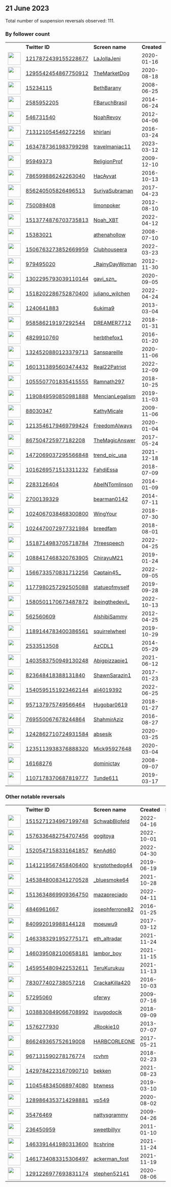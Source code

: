 
## 21 June 2023
Total number of suspension reversals observed: 111.

### By follower count
<table><tr><th></th><th align="left">Twitter ID</th><th align="left">Screen name</th>
<th align="left">Created</th><th align="left">Status</th><th align="left">Suspended</th><th align="left">Followers</th>
<tr><td><a href="https://pbs.twimg.com/profile_images/1218958807277166593/w95ZnMwN_normal.jpg"><img src="https://pbs.twimg.com/profile_images/1218958807277166593/w95ZnMwN_normal.jpg" width="40px" height="40px" align="center"/></a></td><td><a href="https://twitter.com/intent/user?user_id=1217872439155228677">1217872439155228677</a></td><td><a href="https://twitter.com/LaJollaJeni">LaJollaJeni</a></td><td>2020-01-16</td><td align="center"></td><td>2022-11-08</td><td>208297</td></tr>
<tr><td><a href="https://pbs.twimg.com/profile_images/1579074091692298241/GFOqAggg_normal.jpg"><img src="https://pbs.twimg.com/profile_images/1579074091692298241/GFOqAggg_normal.jpg" width="40px" height="40px" align="center"/></a></td><td><a href="https://twitter.com/intent/user?user_id=1295542454867750912">1295542454867750912</a></td><td><a href="https://twitter.com/TheMarketDog">TheMarketDog</a></td><td>2020-08-18</td><td align="center"></td><td>2023-06-13</td><td>24332</td></tr>
<tr><td><a href="https://pbs.twimg.com/profile_images/1296976957180010496/vhF-8G_0_normal.jpg"><img src="https://pbs.twimg.com/profile_images/1296976957180010496/vhF-8G_0_normal.jpg" width="40px" height="40px" align="center"/></a></td><td><a href="https://twitter.com/intent/user?user_id=15234115">15234115</a></td><td><a href="https://twitter.com/BethBarany">BethBarany</a></td><td>2008-06-25</td><td align="center"></td><td>2023-06-13</td><td>17582</td></tr>
<tr><td><a href="https://pbs.twimg.com/profile_images/1442630076860936195/r2yjHHU9_normal.jpg"><img src="https://pbs.twimg.com/profile_images/1442630076860936195/r2yjHHU9_normal.jpg" width="40px" height="40px" align="center"/></a></td><td><a href="https://twitter.com/intent/user?user_id=2585952205">2585952205</a></td><td><a href="https://twitter.com/FBaruchBrasil">FBaruchBrasil</a></td><td>2014-06-24</td><td align="center"></td><td>2022-12-07</td><td>13751</td></tr>
<tr><td><a href="https://pbs.twimg.com/profile_images/1530939673333358592/ijoamf0q_normal.jpg"><img src="https://pbs.twimg.com/profile_images/1530939673333358592/ijoamf0q_normal.jpg" width="40px" height="40px" align="center"/></a></td><td><a href="https://twitter.com/intent/user?user_id=546731540">546731540</a></td><td><a href="https://twitter.com/NoahRevoy">NoahRevoy</a></td><td>2012-04-06</td><td align="center"></td><td>2023-05-16</td><td>12202</td></tr>
<tr><td><a href="https://pbs.twimg.com/profile_images/1672615086647828482/CkDbcm7K_normal.jpg"><img src="https://pbs.twimg.com/profile_images/1672615086647828482/CkDbcm7K_normal.jpg" width="40px" height="40px" align="center"/></a></td><td><a href="https://twitter.com/intent/user?user_id=713121054546272256">713121054546272256</a></td><td><a href="https://twitter.com/khirlani">khirlani</a></td><td>2016-03-24</td><td align="center"></td><td>2023-05-02</td><td>11267</td></tr>
<tr><td><a href="https://pbs.twimg.com/profile_images/1642119327951224832/-5RLEYnG_normal.jpg"><img src="https://pbs.twimg.com/profile_images/1642119327951224832/-5RLEYnG_normal.jpg" width="40px" height="40px" align="center"/></a></td><td><a href="https://twitter.com/intent/user?user_id=1634787361983799298">1634787361983799298</a></td><td><a href="https://twitter.com/travelmaniac11">travelmaniac11</a></td><td>2023-03-12</td><td align="center"></td><td>2023-06-13</td><td>10550</td></tr>
<tr><td><a href="https://pbs.twimg.com/profile_images/1656121240459919360/w8-z0HZc_normal.jpg"><img src="https://pbs.twimg.com/profile_images/1656121240459919360/w8-z0HZc_normal.jpg" width="40px" height="40px" align="center"/></a></td><td><a href="https://twitter.com/intent/user?user_id=95949373">95949373</a></td><td><a href="https://twitter.com/ReligionProf">ReligionProf</a></td><td>2009-12-10</td><td align="center"></td><td>2023-06-11</td><td>8002</td></tr>
<tr><td><a href="https://pbs.twimg.com/profile_images/787390915866402816/R7IQbdu4_normal.jpg"><img src="https://pbs.twimg.com/profile_images/787390915866402816/R7IQbdu4_normal.jpg" width="40px" height="40px" align="center"/></a></td><td><a href="https://twitter.com/intent/user?user_id=786599886242263040">786599886242263040</a></td><td><a href="https://twitter.com/HacAyvat">HacAyvat</a></td><td>2016-10-13</td><td align="center"></td><td>2023-06-10</td><td>5641</td></tr>
<tr><td><a href="https://pbs.twimg.com/profile_images/874697519179198465/phy05IkZ_normal.jpg"><img src="https://pbs.twimg.com/profile_images/874697519179198465/phy05IkZ_normal.jpg" width="40px" height="40px" align="center"/></a></td><td><a href="https://twitter.com/intent/user?user_id=856240505826496513">856240505826496513</a></td><td><a href="https://twitter.com/SuriyaSubraman">SuriyaSubraman</a></td><td>2017-04-23</td><td align="center"></td><td>2023-06-13</td><td>5607</td></tr>
<tr><td><a href="https://pbs.twimg.com/profile_images/2861559860/e8b734e61c6e1cf39d4a5136e73982b4_normal.jpeg"><img src="https://pbs.twimg.com/profile_images/2861559860/e8b734e61c6e1cf39d4a5136e73982b4_normal.jpeg" width="40px" height="40px" align="center"/></a></td><td><a href="https://twitter.com/intent/user?user_id=750089408">750089408</a></td><td><a href="https://twitter.com/limonpoker">limonpoker</a></td><td>2012-08-10</td><td align="center"></td><td></td><td>4769</td></tr>
<tr><td><a href="https://pbs.twimg.com/profile_images/1663110224062840833/UyrG-j56_normal.png"><img src="https://pbs.twimg.com/profile_images/1663110224062840833/UyrG-j56_normal.png" width="40px" height="40px" align="center"/></a></td><td><a href="https://twitter.com/intent/user?user_id=1513774876703735813">1513774876703735813</a></td><td><a href="https://twitter.com/Noah_XBT">Noah_XBT</a></td><td>2022-04-12</td><td align="center"></td><td>2023-06-02</td><td>4064</td></tr>
<tr><td><a href="https://pbs.twimg.com/profile_images/1634794013596303361/P8Wwx5wP_normal.jpg"><img src="https://pbs.twimg.com/profile_images/1634794013596303361/P8Wwx5wP_normal.jpg" width="40px" height="40px" align="center"/></a></td><td><a href="https://twitter.com/intent/user?user_id=15383021">15383021</a></td><td><a href="https://twitter.com/athenahollow">athenahollow</a></td><td>2008-07-10</td><td align="center"></td><td></td><td>4002</td></tr>
<tr><td><a href="https://pbs.twimg.com/profile_images/1622737152546164739/tWda-FSl_normal.jpg"><img src="https://pbs.twimg.com/profile_images/1622737152546164739/tWda-FSl_normal.jpg" width="40px" height="40px" align="center"/></a></td><td><a href="https://twitter.com/intent/user?user_id=1506763273852669959">1506763273852669959</a></td><td><a href="https://twitter.com/Clubhouseera">Clubhouseera</a></td><td>2022-03-23</td><td align="center"></td><td>2023-06-11</td><td>3834</td></tr>
<tr><td><a href="https://pbs.twimg.com/profile_images/1085414836601786368/O3v1O8jf_normal.jpg"><img src="https://pbs.twimg.com/profile_images/1085414836601786368/O3v1O8jf_normal.jpg" width="40px" height="40px" align="center"/></a></td><td><a href="https://twitter.com/intent/user?user_id=979495020">979495020</a></td><td><a href="https://twitter.com/_RainyDayWoman">_RainyDayWoman</a></td><td>2012-11-30</td><td align="center"></td><td></td><td>3829</td></tr>
<tr><td><a href="https://pbs.twimg.com/profile_images/1618217409101594626/HQPG7isf_normal.jpg"><img src="https://pbs.twimg.com/profile_images/1618217409101594626/HQPG7isf_normal.jpg" width="40px" height="40px" align="center"/></a></td><td><a href="https://twitter.com/intent/user?user_id=1302295793039110144">1302295793039110144</a></td><td><a href="https://twitter.com/gavi_szn_">gavi_szn_</a></td><td>2020-09-05</td><td align="center"></td><td>2023-05-07</td><td>3824</td></tr>
<tr><td><a href="https://pbs.twimg.com/profile_images/1612853294560313345/0HJmvIvd_normal.jpg"><img src="https://pbs.twimg.com/profile_images/1612853294560313345/0HJmvIvd_normal.jpg" width="40px" height="40px" align="center"/></a></td><td><a href="https://twitter.com/intent/user?user_id=1518202286752870400">1518202286752870400</a></td><td><a href="https://twitter.com/juliano_wilchen">juliano_wilchen</a></td><td>2022-04-24</td><td align="center"></td><td>2023-06-10</td><td>3337</td></tr>
<tr><td><a href="https://pbs.twimg.com/profile_images/1673853062618943488/jnpamtzp_normal.jpg"><img src="https://pbs.twimg.com/profile_images/1673853062618943488/jnpamtzp_normal.jpg" width="40px" height="40px" align="center"/></a></td><td><a href="https://twitter.com/intent/user?user_id=1240641883">1240641883</a></td><td><a href="https://twitter.com/6ukima9">6ukima9</a></td><td>2013-03-04</td><td align="center"></td><td>2023-06-21</td><td>3245</td></tr>
<tr><td><a href="https://pbs.twimg.com/profile_images/1156900003559817216/1HVnYk9c_normal.jpg"><img src="https://pbs.twimg.com/profile_images/1156900003559817216/1HVnYk9c_normal.jpg" width="40px" height="40px" align="center"/></a></td><td><a href="https://twitter.com/intent/user?user_id=958586219197292544">958586219197292544</a></td><td><a href="https://twitter.com/DREAMER7712">DREAMER7712</a></td><td>2018-01-31</td><td align="center"></td><td></td><td>3227</td></tr>
<tr><td><a href="https://pbs.twimg.com/profile_images/1479909665647562755/6sSLORF7_normal.jpg"><img src="https://pbs.twimg.com/profile_images/1479909665647562755/6sSLORF7_normal.jpg" width="40px" height="40px" align="center"/></a></td><td><a href="https://twitter.com/intent/user?user_id=4829910760">4829910760</a></td><td><a href="https://twitter.com/herbthefox1">herbthefox1</a></td><td>2016-01-20</td><td align="center"></td><td>2022-06-12</td><td>2933</td></tr>
<tr><td><a href="https://pbs.twimg.com/profile_images/1665765469943476225/M0SJWW63_normal.jpg"><img src="https://pbs.twimg.com/profile_images/1665765469943476225/M0SJWW63_normal.jpg" width="40px" height="40px" align="center"/></a></td><td><a href="https://twitter.com/intent/user?user_id=1324520880123379713">1324520880123379713</a></td><td><a href="https://twitter.com/Sanspareille">Sanspareille</a></td><td>2020-11-06</td><td align="center"></td><td></td><td>2893</td></tr>
<tr><td><a href="https://pbs.twimg.com/profile_images/1601314566377553920/GX2LwwFR_normal.jpg"><img src="https://pbs.twimg.com/profile_images/1601314566377553920/GX2LwwFR_normal.jpg" width="40px" height="40px" align="center"/></a></td><td><a href="https://twitter.com/intent/user?user_id=1601313895603474432">1601313895603474432</a></td><td><a href="https://twitter.com/Real22Patriot">Real22Patriot</a></td><td>2022-12-09</td><td align="center"></td><td>2023-06-16</td><td>2706</td></tr>
<tr><td><a href="https://pbs.twimg.com/profile_images/1293075895159099392/nBlC5aMn_normal.jpg"><img src="https://pbs.twimg.com/profile_images/1293075895159099392/nBlC5aMn_normal.jpg" width="40px" height="40px" align="center"/></a></td><td><a href="https://twitter.com/intent/user?user_id=1055507701835415555">1055507701835415555</a></td><td><a href="https://twitter.com/Ramnath297">Ramnath297</a></td><td>2018-10-25</td><td align="center"></td><td>2022-07-17</td><td>2124</td></tr>
<tr><td><a href="https://pbs.twimg.com/profile_images/1411236417959870467/q7j9EYhr_normal.jpg"><img src="https://pbs.twimg.com/profile_images/1411236417959870467/q7j9EYhr_normal.jpg" width="40px" height="40px" align="center"/></a></td><td><a href="https://twitter.com/intent/user?user_id=1190849590850981888">1190849590850981888</a></td><td><a href="https://twitter.com/MencianLegalism">MencianLegalism</a></td><td>2019-11-03</td><td align="center"></td><td>2022-12-20</td><td>2060</td></tr>
<tr><td><a href="https://pbs.twimg.com/profile_images/952301518178353152/F3t-Qi2l_normal.jpg"><img src="https://pbs.twimg.com/profile_images/952301518178353152/F3t-Qi2l_normal.jpg" width="40px" height="40px" align="center"/></a></td><td><a href="https://twitter.com/intent/user?user_id=88030347">88030347</a></td><td><a href="https://twitter.com/KathyMicale">KathyMicale</a></td><td>2009-11-06</td><td align="center"></td><td></td><td>2043</td></tr>
<tr><td><a href="https://pbs.twimg.com/profile_images/1244323280309202944/opllvX4i_normal.jpg"><img src="https://pbs.twimg.com/profile_images/1244323280309202944/opllvX4i_normal.jpg" width="40px" height="40px" align="center"/></a></td><td><a href="https://twitter.com/intent/user?user_id=1213546179469799424">1213546179469799424</a></td><td><a href="https://twitter.com/FreedomAlways">FreedomAlways</a></td><td>2020-01-04</td><td align="center"></td><td></td><td>1894</td></tr>
<tr><td><a href="https://pbs.twimg.com/profile_images/1596783944103501824/WlY4-lA__normal.jpg"><img src="https://pbs.twimg.com/profile_images/1596783944103501824/WlY4-lA__normal.jpg" width="40px" height="40px" align="center"/></a></td><td><a href="https://twitter.com/intent/user?user_id=867504725977182208">867504725977182208</a></td><td><a href="https://twitter.com/TheMagicAnswer">TheMagicAnswer</a></td><td>2017-05-24</td><td align="center"></td><td>2023-06-17</td><td>1624</td></tr>
<tr><td><a href="https://pbs.twimg.com/profile_images/1638015151579475969/K8qbrWQ6_normal.jpg"><img src="https://pbs.twimg.com/profile_images/1638015151579475969/K8qbrWQ6_normal.jpg" width="40px" height="40px" align="center"/></a></td><td><a href="https://twitter.com/intent/user?user_id=1472069037295566848">1472069037295566848</a></td><td><a href="https://twitter.com/trend_pic_usa">trend_pic_usa</a></td><td>2021-12-18</td><td align="center"></td><td>2023-06-13</td><td>1623</td></tr>
<tr><td><a href="https://pbs.twimg.com/profile_images/1673636708225626112/5SwmiM75_normal.jpg"><img src="https://pbs.twimg.com/profile_images/1673636708225626112/5SwmiM75_normal.jpg" width="40px" height="40px" align="center"/></a></td><td><a href="https://twitter.com/intent/user?user_id=1016269571513311232">1016269571513311232</a></td><td><a href="https://twitter.com/FahdiEssa">FahdiEssa</a></td><td>2018-07-09</td><td align="center"></td><td>2023-06-09</td><td>1619</td></tr>
<tr><td><a href="https://pbs.twimg.com/profile_images/1663185290532454401/G63f2m5a_normal.jpg"><img src="https://pbs.twimg.com/profile_images/1663185290532454401/G63f2m5a_normal.jpg" width="40px" height="40px" align="center"/></a></td><td><a href="https://twitter.com/intent/user?user_id=2283126404">2283126404</a></td><td><a href="https://twitter.com/AbelNTomlinson">AbelNTomlinson</a></td><td>2014-01-09</td><td align="center"></td><td>2023-06-13</td><td>1614</td></tr>
<tr><td><a href="https://pbs.twimg.com/profile_images/1570955483229437952/WGEXZcET_normal.jpg"><img src="https://pbs.twimg.com/profile_images/1570955483229437952/WGEXZcET_normal.jpg" width="40px" height="40px" align="center"/></a></td><td><a href="https://twitter.com/intent/user?user_id=2700139329">2700139329</a></td><td><a href="https://twitter.com/bearman0142">bearman0142</a></td><td>2014-07-11</td><td align="center"></td><td>2023-06-06</td><td>1527</td></tr>
<tr><td><a href="https://pbs.twimg.com/profile_images/1322574021121236999/7ZBVE_Qn_normal.jpg"><img src="https://pbs.twimg.com/profile_images/1322574021121236999/7ZBVE_Qn_normal.jpg" width="40px" height="40px" align="center"/></a></td><td><a href="https://twitter.com/intent/user?user_id=1024067038468300800">1024067038468300800</a></td><td><a href="https://twitter.com/WingYour">WingYour</a></td><td>2018-07-30</td><td align="center"></td><td></td><td>1500</td></tr>
<tr><td><a href="https://pbs.twimg.com/profile_images/1357300956283760641/11dHGvSK_normal.jpg"><img src="https://pbs.twimg.com/profile_images/1357300956283760641/11dHGvSK_normal.jpg" width="40px" height="40px" align="center"/></a></td><td><a href="https://twitter.com/intent/user?user_id=1024470072977321984">1024470072977321984</a></td><td><a href="https://twitter.com/breedfam">breedfam</a></td><td>2018-08-01</td><td align="center"></td><td>2022-03-10</td><td>1373</td></tr>
<tr><td><a href="https://pbs.twimg.com/profile_images/1614696315102830592/zJ4HlvHm_normal.jpg"><img src="https://pbs.twimg.com/profile_images/1614696315102830592/zJ4HlvHm_normal.jpg" width="40px" height="40px" align="center"/></a></td><td><a href="https://twitter.com/intent/user?user_id=1518714983705718784">1518714983705718784</a></td><td><a href="https://twitter.com/7freespeech">7freespeech</a></td><td>2022-04-25</td><td align="center"></td><td>2023-06-21</td><td>1307</td></tr>
<tr><td><a href="https://pbs.twimg.com/profile_images/1615011004001439750/FocuXwq2_normal.jpg"><img src="https://pbs.twimg.com/profile_images/1615011004001439750/FocuXwq2_normal.jpg" width="40px" height="40px" align="center"/></a></td><td><a href="https://twitter.com/intent/user?user_id=1088417468320763905">1088417468320763905</a></td><td><a href="https://twitter.com/ChirayuM21">ChirayuM21</a></td><td>2019-01-24</td><td align="center"></td><td>2023-06-01</td><td>1239</td></tr>
<tr><td><a href="https://pbs.twimg.com/profile_images/1592539980676886530/pk0bwKbZ_normal.jpg"><img src="https://pbs.twimg.com/profile_images/1592539980676886530/pk0bwKbZ_normal.jpg" width="40px" height="40px" align="center"/></a></td><td><a href="https://twitter.com/intent/user?user_id=1566733570831712256">1566733570831712256</a></td><td><a href="https://twitter.com/Captain45_">Captain45_</a></td><td>2022-09-05</td><td align="center">👋</td><td>2022-12-27</td><td>1215</td></tr>
<tr><td><a href="https://pbs.twimg.com/profile_images/1664927916029800449/A5LcVK6k_normal.jpg"><img src="https://pbs.twimg.com/profile_images/1664927916029800449/A5LcVK6k_normal.jpg" width="40px" height="40px" align="center"/></a></td><td><a href="https://twitter.com/intent/user?user_id=1177980257292505088">1177980257292505088</a></td><td><a href="https://twitter.com/statueofmyself">statueofmyself</a></td><td>2019-09-28</td><td align="center"></td><td>2023-06-13</td><td>1209</td></tr>
<tr><td><a href="https://pbs.twimg.com/profile_images/1580503070920036354/lX05IwEk_normal.jpg"><img src="https://pbs.twimg.com/profile_images/1580503070920036354/lX05IwEk_normal.jpg" width="40px" height="40px" align="center"/></a></td><td><a href="https://twitter.com/intent/user?user_id=1580501170673487872">1580501170673487872</a></td><td><a href="https://twitter.com/ibeingthedevil_">ibeingthedevil_</a></td><td>2022-10-13</td><td align="center"></td><td>2023-04-19</td><td>1085</td></tr>
<tr><td><a href="https://pbs.twimg.com/profile_images/1647836570110824448/I_hSJMtV_normal.jpg"><img src="https://pbs.twimg.com/profile_images/1647836570110824448/I_hSJMtV_normal.jpg" width="40px" height="40px" align="center"/></a></td><td><a href="https://twitter.com/intent/user?user_id=562560609">562560609</a></td><td><a href="https://twitter.com/AlshibiSammy">AlshibiSammy</a></td><td>2012-04-25</td><td align="center"></td><td></td><td>858</td></tr>
<tr><td><a href="https://pbs.twimg.com/profile_images/1379155395277692936/oxqAbdHI_normal.jpg"><img src="https://pbs.twimg.com/profile_images/1379155395277692936/oxqAbdHI_normal.jpg" width="40px" height="40px" align="center"/></a></td><td><a href="https://twitter.com/intent/user?user_id=1189144783400386561">1189144783400386561</a></td><td><a href="https://twitter.com/squirrelwheel">squirrelwheel</a></td><td>2019-10-29</td><td align="center"></td><td>2023-06-07</td><td>854</td></tr>
<tr><td><a href="https://pbs.twimg.com/profile_images/1669508889342263296/hzBWku5-_normal.jpg"><img src="https://pbs.twimg.com/profile_images/1669508889342263296/hzBWku5-_normal.jpg" width="40px" height="40px" align="center"/></a></td><td><a href="https://twitter.com/intent/user?user_id=2533513508">2533513508</a></td><td><a href="https://twitter.com/AzCDL1">AzCDL1</a></td><td>2014-05-29</td><td align="center"></td><td>2023-06-20</td><td>853</td></tr>
<tr><td><a href="https://pbs.twimg.com/profile_images/1673175741322887169/arNCOExU_normal.jpg"><img src="https://pbs.twimg.com/profile_images/1673175741322887169/arNCOExU_normal.jpg" width="40px" height="40px" align="center"/></a></td><td><a href="https://twitter.com/intent/user?user_id=1403583750949130248">1403583750949130248</a></td><td><a href="https://twitter.com/Abigpizzapie1">Abigpizzapie1</a></td><td>2021-06-12</td><td align="center"></td><td>2023-06-13</td><td>842</td></tr>
<tr><td><a href="https://pbs.twimg.com/profile_images/1098401635091529728/-i2M-sWy_normal.jpg"><img src="https://pbs.twimg.com/profile_images/1098401635091529728/-i2M-sWy_normal.jpg" width="40px" height="40px" align="center"/></a></td><td><a href="https://twitter.com/intent/user?user_id=823648418388131840">823648418388131840</a></td><td><a href="https://twitter.com/ShawnSarazin1">ShawnSarazin1</a></td><td>2017-01-23</td><td align="center"></td><td></td><td>795</td></tr>
<tr><td><a href="https://pbs.twimg.com/profile_images/1540595418458980353/UrA4dffY_normal.jpg"><img src="https://pbs.twimg.com/profile_images/1540595418458980353/UrA4dffY_normal.jpg" width="40px" height="40px" align="center"/></a></td><td><a href="https://twitter.com/intent/user?user_id=1540595151923462144">1540595151923462144</a></td><td><a href="https://twitter.com/ali4019392">ali4019392</a></td><td>2022-06-25</td><td align="center"></td><td>2023-01-10</td><td>770</td></tr>
<tr><td><a href="https://pbs.twimg.com/profile_images/1471436522083729418/tuhY4dl8_normal.jpg"><img src="https://pbs.twimg.com/profile_images/1471436522083729418/tuhY4dl8_normal.jpg" width="40px" height="40px" align="center"/></a></td><td><a href="https://twitter.com/intent/user?user_id=957137975749566464">957137975749566464</a></td><td><a href="https://twitter.com/Hugobar0619">Hugobar0619</a></td><td>2018-01-27</td><td align="center"></td><td>2022-08-17</td><td>692</td></tr>
<tr><td><a href="https://pbs.twimg.com/profile_images/1673414700040867840/f80j3Lnq_normal.jpg"><img src="https://pbs.twimg.com/profile_images/1673414700040867840/f80j3Lnq_normal.jpg" width="40px" height="40px" align="center"/></a></td><td><a href="https://twitter.com/intent/user?user_id=769550067678244864">769550067678244864</a></td><td><a href="https://twitter.com/ShahmirAziz">ShahmirAziz</a></td><td>2016-08-27</td><td align="center"></td><td>2023-06-13</td><td>652</td></tr>
<tr><td><a href="https://pbs.twimg.com/profile_images/1637126943710560263/VHZR53Fb_normal.jpg"><img src="https://pbs.twimg.com/profile_images/1637126943710560263/VHZR53Fb_normal.jpg" width="40px" height="40px" align="center"/></a></td><td><a href="https://twitter.com/intent/user?user_id=1242862710724931584">1242862710724931584</a></td><td><a href="https://twitter.com/absesik">absesik</a></td><td>2020-03-25</td><td align="center"></td><td>2023-03-23</td><td>642</td></tr>
<tr><td><a href="https://pbs.twimg.com/profile_images/1238883418567593986/VGL7DU4U_normal.jpg"><img src="https://pbs.twimg.com/profile_images/1238883418567593986/VGL7DU4U_normal.jpg" width="40px" height="40px" align="center"/></a></td><td><a href="https://twitter.com/intent/user?user_id=1235113938376888320">1235113938376888320</a></td><td><a href="https://twitter.com/Mick95927648">Mick95927648</a></td><td>2020-03-04</td><td align="center"></td><td>2023-06-13</td><td>624</td></tr>
<tr><td><a href="https://pbs.twimg.com/profile_images/1635110236037214208/Q1Pfl4vl_normal.jpg"><img src="https://pbs.twimg.com/profile_images/1635110236037214208/Q1Pfl4vl_normal.jpg" width="40px" height="40px" align="center"/></a></td><td><a href="https://twitter.com/intent/user?user_id=16168276">16168276</a></td><td><a href="https://twitter.com/dominictay">dominictay</a></td><td>2008-09-07</td><td align="center"></td><td>2023-06-11</td><td>616</td></tr>
<tr><td><a href="https://pbs.twimg.com/profile_images/1672867733963243520/-IU1QNFl_normal.jpg"><img src="https://pbs.twimg.com/profile_images/1672867733963243520/-IU1QNFl_normal.jpg" width="40px" height="40px" align="center"/></a></td><td><a href="https://twitter.com/intent/user?user_id=1107178370687819777">1107178370687819777</a></td><td><a href="https://twitter.com/Tunde611">Tunde611</a></td><td>2019-03-17</td><td align="center"></td><td>2023-01-20</td><td>583</td></tr>
</table>

### Other notable reversals
<table><tr><th></th><th align="left">Twitter ID</th><th align="left">Screen name</th>
<th align="left">Created</th><th align="left">Status</th><th align="left">Suspended</th><th align="left">Followers</th>
<tr><td><a href="https://pbs.twimg.com/profile_images/1515272856128700420/K6c38kCU_normal.jpg"><img src="https://pbs.twimg.com/profile_images/1515272856128700420/K6c38kCU_normal.jpg" width="40px" height="40px" align="center"/></a></td><td><a href="https://twitter.com/intent/user?user_id=1515271234967199748">1515271234967199748</a></td><td><a href="https://twitter.com/SchwabBlofeld">SchwabBlofeld</a></td><td>2022-04-16</td><td align="center"></td><td>2023-02-22</td><td>480</td></tr>
<tr><td><a href="https://pbs.twimg.com/profile_images/1576336785356902401/qd2kjRD6_normal.jpg"><img src="https://pbs.twimg.com/profile_images/1576336785356902401/qd2kjRD6_normal.jpg" width="40px" height="40px" align="center"/></a></td><td><a href="https://twitter.com/intent/user?user_id=1576336482754707456">1576336482754707456</a></td><td><a href="https://twitter.com/gogitoya">gogitoya</a></td><td>2022-10-01</td><td align="center"></td><td>2023-06-13</td><td>88</td></tr>
<tr><td><a href="https://pbs.twimg.com/profile_images/1672762966591127556/D0viS1OU_normal.jpg"><img src="https://pbs.twimg.com/profile_images/1672762966591127556/D0viS1OU_normal.jpg" width="40px" height="40px" align="center"/></a></td><td><a href="https://twitter.com/intent/user?user_id=1520547158331641857">1520547158331641857</a></td><td><a href="https://twitter.com/KenAd60">KenAd60</a></td><td>2022-04-30</td><td align="center"></td><td>2022-12-25</td><td>485</td></tr>
<tr><td><a href="https://pbs.twimg.com/profile_images/1578036869341663233/XG0ZjvAy_normal.jpg"><img src="https://pbs.twimg.com/profile_images/1578036869341663233/XG0ZjvAy_normal.jpg" width="40px" height="40px" align="center"/></a></td><td><a href="https://twitter.com/intent/user?user_id=1141219567458406400">1141219567458406400</a></td><td><a href="https://twitter.com/kryptothedog44">kryptothedog44</a></td><td>2019-06-19</td><td align="center">🔒</td><td>2022-12-16</td><td>33</td></tr>
<tr><td><a href="https://pbs.twimg.com/profile_images/1537492993967521793/04_50fiD_normal.jpg"><img src="https://pbs.twimg.com/profile_images/1537492993967521793/04_50fiD_normal.jpg" width="40px" height="40px" align="center"/></a></td><td><a href="https://twitter.com/intent/user?user_id=1453848008341270528">1453848008341270528</a></td><td><a href="https://twitter.com/_bluesmoke64">_bluesmoke64</a></td><td>2021-10-28</td><td align="center"></td><td>2022-09-08</td><td>2</td></tr>
<tr><td><a href="https://pbs.twimg.com/profile_images/1638964929129508877/Z1Rry8Pa_normal.jpg"><img src="https://pbs.twimg.com/profile_images/1638964929129508877/Z1Rry8Pa_normal.jpg" width="40px" height="40px" align="center"/></a></td><td><a href="https://twitter.com/intent/user?user_id=1513634869909364750">1513634869909364750</a></td><td><a href="https://twitter.com/mazapreciado">mazapreciado</a></td><td>2022-04-11</td><td align="center"></td><td>2023-03-28</td><td>219</td></tr>
<tr><td><a href="https://pbs.twimg.com/profile_images/1357546024038981642/OPsWwr_A_normal.jpg"><img src="https://pbs.twimg.com/profile_images/1357546024038981642/OPsWwr_A_normal.jpg" width="40px" height="40px" align="center"/></a></td><td><a href="https://twitter.com/intent/user?user_id=4846961667">4846961667</a></td><td><a href="https://twitter.com/josephferrone82">josephferrone82</a></td><td>2016-01-25</td><td align="center"></td><td>2023-01-12</td><td>128</td></tr>
<tr><td><a href="https://pbs.twimg.com/profile_images/1568572845881708544/0UgentjI_normal.jpg"><img src="https://pbs.twimg.com/profile_images/1568572845881708544/0UgentjI_normal.jpg" width="40px" height="40px" align="center"/></a></td><td><a href="https://twitter.com/intent/user?user_id=840992019988144128">840992019988144128</a></td><td><a href="https://twitter.com/moeuwu9">moeuwu9</a></td><td>2017-03-12</td><td align="center"></td><td>2022-12-25</td><td>283</td></tr>
<tr><td><a href="https://pbs.twimg.com/profile_images/1463384043685392384/M1Ecxo7V_normal.jpg"><img src="https://pbs.twimg.com/profile_images/1463384043685392384/M1Ecxo7V_normal.jpg" width="40px" height="40px" align="center"/></a></td><td><a href="https://twitter.com/intent/user?user_id=1463383291952775171">1463383291952775171</a></td><td><a href="https://twitter.com/eth_altradar">eth_altradar</a></td><td>2021-11-24</td><td align="center"></td><td>2023-02-07</td><td>45</td></tr>
<tr><td><a href="https://pbs.twimg.com/profile_images/1494984672358674436/U_785m4N_normal.jpg"><img src="https://pbs.twimg.com/profile_images/1494984672358674436/U_785m4N_normal.jpg" width="40px" height="40px" align="center"/></a></td><td><a href="https://twitter.com/intent/user?user_id=1460395082100658181">1460395082100658181</a></td><td><a href="https://twitter.com/lambor_boy">lambor_boy</a></td><td>2021-11-15</td><td align="center"></td><td>2023-02-04</td><td>54</td></tr>
<tr><td><a href="https://pbs.twimg.com/profile_images/1670125924870750208/l9WJ_m8A_normal.jpg"><img src="https://pbs.twimg.com/profile_images/1670125924870750208/l9WJ_m8A_normal.jpg" width="40px" height="40px" align="center"/></a></td><td><a href="https://twitter.com/intent/user?user_id=1459554809422532611">1459554809422532611</a></td><td><a href="https://twitter.com/TeruKurukuu">TeruKurukuu</a></td><td>2021-11-13</td><td align="center"></td><td>2022-08-07</td><td>116</td></tr>
<tr><td><a href="https://pbs.twimg.com/profile_images/1595034983982194693/i0aKMv9__normal.png"><img src="https://pbs.twimg.com/profile_images/1595034983982194693/i0aKMv9__normal.png" width="40px" height="40px" align="center"/></a></td><td><a href="https://twitter.com/intent/user?user_id=783077402738057216">783077402738057216</a></td><td><a href="https://twitter.com/CrackaKilla420">CrackaKilla420</a></td><td>2016-10-03</td><td align="center"></td><td>2022-12-28</td><td>0</td></tr>
<tr><td><a href="https://pbs.twimg.com/profile_images/1564996830882045957/fUtMnZOh_normal.jpg"><img src="https://pbs.twimg.com/profile_images/1564996830882045957/fUtMnZOh_normal.jpg" width="40px" height="40px" align="center"/></a></td><td><a href="https://twitter.com/intent/user?user_id=57295060">57295060</a></td><td><a href="https://twitter.com/oferwy">oferwy</a></td><td>2009-07-16</td><td align="center"></td><td>2023-05-24</td><td>21</td></tr>
<tr><td><a href="https://pbs.twimg.com/profile_images/1658618188102246405/1bTfdJfQ_normal.jpg"><img src="https://pbs.twimg.com/profile_images/1658618188102246405/1bTfdJfQ_normal.jpg" width="40px" height="40px" align="center"/></a></td><td><a href="https://twitter.com/intent/user?user_id=1038830849066708992">1038830849066708992</a></td><td><a href="https://twitter.com/iruugodocik">iruugodocik</a></td><td>2018-09-09</td><td align="center"></td><td>2023-06-09</td><td>433</td></tr>
<tr><td><a href="https://pbs.twimg.com/profile_images/1265160762349301761/zpCX_by0_normal.jpg"><img src="https://pbs.twimg.com/profile_images/1265160762349301761/zpCX_by0_normal.jpg" width="40px" height="40px" align="center"/></a></td><td><a href="https://twitter.com/intent/user?user_id=1576277930">1576277930</a></td><td><a href="https://twitter.com/JRookie10">JRookie10</a></td><td>2013-07-07</td><td align="center">🔒</td><td>2023-02-13</td><td>0</td></tr>
<tr><td><a href="https://pbs.twimg.com/profile_images/1635736278175023117/s2mc7OCv_normal.jpg"><img src="https://pbs.twimg.com/profile_images/1635736278175023117/s2mc7OCv_normal.jpg" width="40px" height="40px" align="center"/></a></td><td><a href="https://twitter.com/intent/user?user_id=866249365752619008">866249365752619008</a></td><td><a href="https://twitter.com/HARBCORLEONE">HARBCORLEONE</a></td><td>2017-05-21</td><td align="center">🔒</td><td>2023-06-09</td><td>10</td></tr>
<tr><td><a href="https://pbs.twimg.com/profile_images/1594551465384763393/-yZ2ZocR_normal.jpg"><img src="https://pbs.twimg.com/profile_images/1594551465384763393/-yZ2ZocR_normal.jpg" width="40px" height="40px" align="center"/></a></td><td><a href="https://twitter.com/intent/user?user_id=967131590278176774">967131590278176774</a></td><td><a href="https://twitter.com/rcvhm">rcvhm</a></td><td>2018-02-23</td><td align="center"></td><td>2022-12-15</td><td>33</td></tr>
<tr><td><a href="https://pbs.twimg.com/profile_images/1607959512572649472/AsO53hnv_normal.png"><img src="https://pbs.twimg.com/profile_images/1607959512572649472/AsO53hnv_normal.png" width="40px" height="40px" align="center"/></a></td><td><a href="https://twitter.com/intent/user?user_id=1429784223167090710">1429784223167090710</a></td><td><a href="https://twitter.com/bekken">bekken</a></td><td>2021-08-23</td><td align="center">🚫</td><td>2023-01-01</td><td>83</td></tr>
<tr><td><a href="https://pbs.twimg.com/profile_images/1529940177493250049/UCwq33vl_normal.jpg"><img src="https://pbs.twimg.com/profile_images/1529940177493250049/UCwq33vl_normal.jpg" width="40px" height="40px" align="center"/></a></td><td><a href="https://twitter.com/intent/user?user_id=1104548345068974080">1104548345068974080</a></td><td><a href="https://twitter.com/btwness">btwness</a></td><td>2019-03-10</td><td align="center"></td><td>2023-06-03</td><td>12</td></tr>
<tr><td><a href="https://pbs.twimg.com/profile_images/1647845884028391424/H3X1lWbr_normal.jpg"><img src="https://pbs.twimg.com/profile_images/1647845884028391424/H3X1lWbr_normal.jpg" width="40px" height="40px" align="center"/></a></td><td><a href="https://twitter.com/intent/user?user_id=1289864353714298881">1289864353714298881</a></td><td><a href="https://twitter.com/vp549">vp549</a></td><td>2020-08-02</td><td align="center"></td><td>2023-01-13</td><td>64</td></tr>
<tr><td><a href="https://pbs.twimg.com/profile_images/1558456516499357696/LTNeKWGC_normal.jpg"><img src="https://pbs.twimg.com/profile_images/1558456516499357696/LTNeKWGC_normal.jpg" width="40px" height="40px" align="center"/></a></td><td><a href="https://twitter.com/intent/user?user_id=35476469">35476469</a></td><td><a href="https://twitter.com/nattysgrammy">nattysgrammy</a></td><td>2009-04-26</td><td align="center"></td><td>2023-05-26</td><td>18</td></tr>
<tr><td><a href="https://pbs.twimg.com/profile_images/1167634239111782400/3XGrD0MW_normal.jpg"><img src="https://pbs.twimg.com/profile_images/1167634239111782400/3XGrD0MW_normal.jpg" width="40px" height="40px" align="center"/></a></td><td><a href="https://twitter.com/intent/user?user_id=236450959">236450959</a></td><td><a href="https://twitter.com/sweetbillyv">sweetbillyv</a></td><td>2011-01-10</td><td align="center"></td><td>2022-09-25</td><td>486</td></tr>
<tr><td><a href="https://pbs.twimg.com/profile_images/1463392397338025987/TJ3CRbhg_normal.jpg"><img src="https://pbs.twimg.com/profile_images/1463392397338025987/TJ3CRbhg_normal.jpg" width="40px" height="40px" align="center"/></a></td><td><a href="https://twitter.com/intent/user?user_id=1463391441980313600">1463391441980313600</a></td><td><a href="https://twitter.com/ltcshrine">ltcshrine</a></td><td>2021-11-24</td><td align="center"></td><td>2023-02-23</td><td>18</td></tr>
<tr><td><a href="https://pbs.twimg.com/profile_images/1461734897941364739/Ipmno2aF_normal.jpg"><img src="https://pbs.twimg.com/profile_images/1461734897941364739/Ipmno2aF_normal.jpg" width="40px" height="40px" align="center"/></a></td><td><a href="https://twitter.com/intent/user?user_id=1461734083315306497">1461734083315306497</a></td><td><a href="https://twitter.com/ackerman_fost">ackerman_fost</a></td><td>2021-11-19</td><td align="center"></td><td>2023-04-21</td><td>34</td></tr>
<tr><td><a href="https://pbs.twimg.com/profile_images/1579526565054005248/Yq5G89yX_normal.jpg"><img src="https://pbs.twimg.com/profile_images/1579526565054005248/Yq5G89yX_normal.jpg" width="40px" height="40px" align="center"/></a></td><td><a href="https://twitter.com/intent/user?user_id=1291226977693831174">1291226977693831174</a></td><td><a href="https://twitter.com/stephen52141">stephen52141</a></td><td>2020-08-06</td><td align="center"></td><td>2022-10-22</td><td>236</td></tr>
</table>
